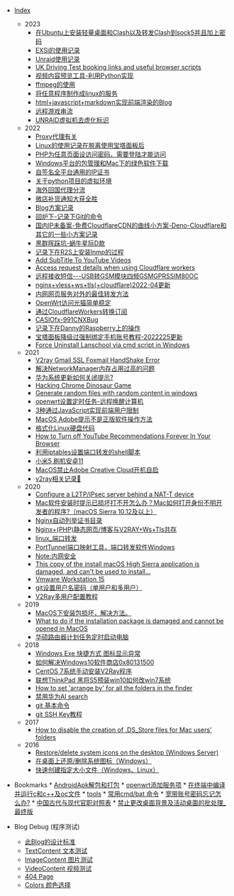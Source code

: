 * [Index](./)
    - 2023
    	 * [在Ubuntu上安装轻量桌面和Clash以及转发Clash到sock5并且加上密码](./2023/在Ubuntu上安装轻量桌面和Clash以及转发Clash到sock5并且加上密码)
        * [EXSi的使用记录](./2023/EXSi的使用记录)
        * [Unraid使用记录](./2023/Unraid使用记录)
        * [UK Driving Test booking links and useful browser scripts](./2023/UK-Driving-Test-Booking-Links-And-Useful-Browser-Scripts)
        * [视频内容预览工具-利用Python实现](./2023/视频内容预览工具-利用Python实现)
        * [ffmpeg的使用](./2023/ffmpeg的使用)
        * [将任意程序制作成linux的服务](./2023/将任意程序制作成linux的服务)
        * [html+javascript+markdown实现前端渲染的Blog](./2023/html+javascript+markdown实现前端渲染的Blog)
        * [远程游戏串流](./2023/远程游戏串流)
        * [UNRAID虚拟机去虚化标识](./2023/UNRAID虚拟机去虚化标识)
    - 2022
        * [Proxy代理有关](./2022/Proxy代理有关)
        * [Linux的使用记录在脱离使用宝塔面板后](./2022/Linux的使用记录在脱离使用宝塔面板后)
        * [PHP为任意页面设访问密码，需要登陆才能访问](./2022/PHP为任意页面设访问密码，需要登陆才能访问)
        * [Windows平台的包管理和Mac下的绿色软件下载](./2022/Windows平台的包管理和Mac下的绿色软件下载)
        * [自签名全平台通用的IP证书](./2022/自签名全平台通用的IP证书)
        * [关于python项目的虚拟环境](./2022/关于python项目的虚拟环境)
        * [海外回国代理分流](./2022/海外回国代理分流)
        * [微店补货通知大获全胜](./2022/微店补货通知大获全胜)
        * [Blog方案记录](./2022/Blog方案记录)
        * [回炉下-记录下Git的命令](./2022/回炉下-记录下Git的命令)
        * [国内IP未备案-免费CloudflareCDN的曲线小方案-Deno-Cloudflare和其它的一些小方案记录](./2022/国内IP未备案免费CloudflareCDN的曲线小方案DenoCloudflare和其它的一些小方案记录)
        * [黑群晖踩坑-蜗牛星际D款](./2022/黑群晖踩坑-蜗牛星际D款)
        * [记录下在R2S上安装lnmp的过程](./2022/记录下在R2S上安装lnmp的过程)
        * [Add SubTitle To YouTube Videos](./2022/AddSubTitleToYouTubeVideos)
        * [Access request details when using Cloudflare workers](./2022/AccessrequestdetailswhenusingCloudflareworkers)
        * [远程接收短信---USB转GSM模块四频GSMGPRSSIM80OC](./2022/远程接收短信---USB转GSM模块四频GSMGPRSSIM80OC)
        * [nginx+vless+ws+tls(+cloudflare)2022-04更新](./2022/nginx+vless+ws+tls(+cloudflare)2022-04更新)
        * [内网网页服务对外的最佳转发方法](./2022/内网网页服务对外的最佳转发方法)
        * [OpenWrt访问光猫简单稳定](./2022/OpenWrt访问光猫简单稳定)
        * [通过CloudflareWorkers转换订阅](./2022/通过CloudflareWorkers转换订阅)
        * [CASIOfx-991CNXBug](./2022/CASIOfx-991CNXBug)
        * [记录下在Danny的Raspberry上的操作](./2022/记录下在Danny的Raspberry上的操作)
        * [宝塔面板降级过强制绑定手机账号教程-2022225更新](./2022/宝塔面板降级过强制绑定手机账号教程-2022225更新)
        * [Force Uninstall Lanschool via cmd script in Windows](./2022/ForceUninstallLanschoolviacmdscriptinWindows)
    - 2021
        * [V2ray Gmail SSL Foxmail HandShake Error](./2021/V2rayGmailSSLFoxmailHandShakeError)
        * [解决NetworkManager内存占用过高的问题](./2021/解决NetworkManager内存占用过高的问题)
        * [华为系统更新如何关闭提示?](./2021/华为系统更新如何关闭提示)
        * [Hacking Chrome Dinosaur Game](./2021/HackingChromeDinosaurGame)
        * [Generate random files with random content in windows](./2021/Generaterandomfileswithrandomcontentinwindows)
        * [openwrt设置定时任务-远程唤醒计算机](./2021/openwrt设置定时任务-远程唤醒计算机)
        * [3种通过JavaScript实现前端用户限制](./2021/3种通过JavaScript实现前端用户限制)
        * [MacOS Adobe提示不是正版软件操作方法](./2021/MacOSAdobe提示不是正版软件操作方法)
        * [格式化Linux硬盘代码](./2021/格式化Linux硬盘代码)
        * [How to Turn off YouTube Recommendations Forever In Your Browser](./2021/HowtoTurnoffYouTubeRecommendationsForeverInYourBrowser)
        * [利用iptables设置端口转发的shell脚本](./2021/利用iptables设置端口转发的shell脚本)
        * [小米5 刷机安卓11](./2021/小米5刷机安卓11)
        * [MacOS禁止Adobe Creative Cloud开机自启](./2021/MacOS禁止AdobeCreativeCloud开机自启)
        * [v2ray相关记录📝](./2021/v2ray相关记录)
    - 2020
        * [Configure a L2TP/IPsec server behind a NAT-T device](./2020/ConfigureaL2TPIPsecserverbehindaNAT-Tdevice)
        * [Mac软件安装时提示已损坏打不开怎么办？Mac如何打开身份不明开发者的程序?（macOS Sierra 10.12及以上）](./2020/Mac软件安装时提示已损坏打不开怎么办-Mac如何打开身份不明开发者的程序)
        * [Nginx自动列举证书目录](./2020/Nginx自动列举证书目录)
        * [Nginx+(PHP)静态网页/博客与V2RAY+Ws+Tls共存](./2020/NginxPHP静态网页博客与V2RAYWsTls共存)
        * [linux_端口转发](./2020/linux_端口转发)
        * [PortTunnel端口映射工具，端口转发软件Windows](./2020/PortTunnel端口映射工具-端口转发软件Windows)
        * [Note:内网安全](./2020/Note内网安全)
        * [This copy of the install macOS High Sierra application is damaged, and can't be used to install...](./2020/macOSHighSierradamagedFix)
        * [Vmware Workstation 15](./2020/VmwareWorkstation15)
        * [git设置用户名密码（单用户和多用户）](./2020/git设置用户名密码单用户和多用户)
        * [V2Ray多用户配置教程](./2020/V2Ray多用户配置教程)
    - 2019
        * [MacOS下安装包损坏，解决方法。](./2019/MacOS下安装包损坏-解决方法)
        * [What to do if the installation package is damaged and cannot be opened in MacOS](./2019/DamagedInstallationPackageInMacOS)
        * [华硕路由器计划任务定时启动电脑](./2019/华硕路由器计划任务定时启动电脑)
    - 2018
        * [Windows Exe 快捷方式 图标显示异常](./2018/WindowsExe快捷方式图标显示异常)
        * [如何解决Windows10软件商店0x80131500](./2018/如何解决Windows10软件商店0x80131500)
        * [CentOS 7系统手动安装V2Ray程序](./2018/CentOS7系统手动安装V2Ray程序)
        * [联想ThinkPad 黑将S5预装win10如何改win7系统](./2018/联想ThinkPad黑将S5预装win10如何改win7系统)
        * [How to set 'arrange by' for all the folders in the finder](./2018/ArrageByForAllFoldersInFinder)
        * [禁用华为AI search](./2018/禁用华为AIsearch)
        * [git 基本命令](./2018/git基本命令)
        * [git SSH Key教程](./2018/gitSSHKey教程)
    - 2017
        * [How to disable the creation of .DS_Store files for Mac users' folders](./2018/DisableDSStoreInMac)
    - 2016
        * [Restore/delete system icons on the desktop (Windows Server)](./2016/Restore/deletesystemiconsonthedesktopWindowsServer)
        * [在桌面上还原/删除系统图标（Windows）](./2016/在桌面上还原删除系统图标Windows)
        * [快速创建指定大小文件（Windows、Linux）](./2016/快速创建指定大小文件WindowsLinux)        



* Bookmarks
	   * [AndroidApk解包和打包](./bookmarks/AndroidApk解包和打包)
      * [openwrt添加服务项](./bookmarks/openwrt添加服务项)
      * [在终端中编译并运行c和c++及oc文件](./bookmarks/在终端中编译并运行c和c++及oc文件)
      * [tools](./bookmarks/tools)
      * [常用cmd/bat 命令](./bookmarks/常用CmdBat命令)
      * [宽带账号密码忘记怎么办?](./bookmarks/宽带账号密码忘记怎么办)
      * [中国古代与现代官职对照表](./bookmarks/中国古代与现代官职对照表)
      * [禁止更改桌面背景及活动桌面的批处理_最终版](./bookmarks/禁止更改桌面背景及活动桌面的批处理_最终版)


* Blog Debug (程序测试)
    * [此Blog的设计标准](./0000/Standard) 
    * [TextContent 文本测试](./0000/Text)
    * [ImageContent 图片测试](./0000/Media)
    * [VideoContent 视频测试](./0000/Video)
    * [404 Page](./0000/xxxxxx)
    * [Colors 颜色选择](./0000/Colors)
